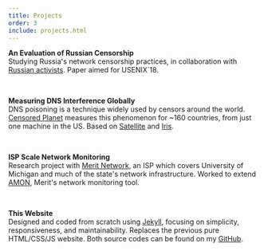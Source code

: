 ```yaml
---
title: Projects
order: 3
include: projects.html
---
```


**An Evaluation of Russian Censorship**  
Studying Russia's network censorship practices, in collaboration with
[Russian activists](https://roskomsvoboda.org). Paper aimed for USENIX\`18.

<br/>

**Measuring DNS Interference Globally**  
DNS poisoning is a technique widely used by censors around the world. 
[Censored Planet](https://censoredplanet.org)
measures this phenomenon for ~160 countries, from just one
machine in the US. Based on [Satellite](https://www.usenix.org/node/196211) 
and [Iris](https://www.usenix.org/conference/usenixsecurity17/technical-sessions/presentation/pearce).

<br/>

**ISP Scale Network Monitoring**  
Research project with [Merit Network](https://www.merit.edu), 
an ISP which covers University of Michigan and 
much of the state's network infrastructure. Worked to extend
[AMON](https://ieeexplore.ieee.org/abstract/document/7460178/), 
Merit's network monitoring tool.

<br/>

**This Website**  
Designed and coded from scratch using [Jekyll](https://jekyllrb.com), focusing on simplicity, 
responsiveness, and maintainability. Replaces the previous pure HTML/CSS/JS website. Both source codes
can be found on my [GitHub](https://github.com/victorwj/victorwj.github.io).

